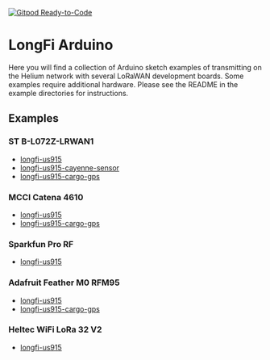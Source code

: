 [![Gitpod Ready-to-Code](https://img.shields.io/badge/Gitpod-Ready--to--Code-blue?logo=gitpod)](https://gitpod.io/#https://github.com/helium/longfi-arduino) 

# LongFi Arduino  

Here you will find a collection of Arduino sketch examples of transmitting on the Helium network with several LoRaWAN development boards. Some examples require additional hardware. Please see the README in the example directories for instructions.

## Examples
### ST B-L072Z-LRWAN1
* [longfi-us915](ST-B-L072Z-LRWAN1/longfi-us915)
* [longfi-us915-cayenne-sensor](ST-B-L072Z-LRWAN1/longfi-us915-cayenne-sensor)
* [longfi-us915-cargo-gps](GPS)

### MCCI Catena 4610
* [longfi-us915](MCCI-Catena-4610/longfi-us915)
* [longfi-us915-cargo-gps](GPS)

### Sparkfun Pro RF
* [longfi-us915](Sparkfun-Pro-RF/longfi-us915)

### Adafruit Feather M0 RFM95
* [longfi-us915](Adafruit-Feather-M0-RFM95/longfi-us915)
* [longfi-us915-cargo-gps](GPS)

### Heltec WiFi LoRa 32 V2
* [longfi-us915](Heltec-WiFi-LoRa-32-V2/longfi-us915)


